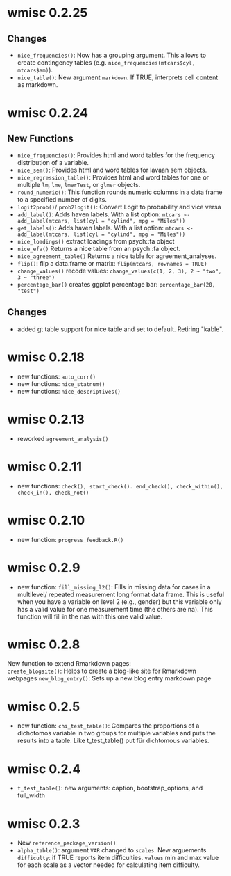 
# wmisc 0.2.25

## Changes

- `nice_frequencies()`: Now has a grouping argument. This allows to create contingency tables (e.g. `nice_frequencies(mtcars$cyl, mtcars$am)`).
- `nice_table()`: New argument `markdown`. If TRUE, interprets cell content as markdown.

# wmisc 0.2.24

## New Functions

- `nice_frequencies()`: Provides html and word tables for the frequency distribution of a variable.
- `nice_sem()`: Provides html and word tables for lavaan sem objects.
- `nice_regression_table()`: Provides html and word tables for one or multiple `lm`, `lme`, `lmerTest`, or `glmer` objects.
- `round_numeric()`: This function rounds numeric columns in a data frame to a specified number of digits.
- `logit2prob()`/ `prob2logit()`: Convert Logit to probability and vice versa
- `add_label()`: Adds haven labels. With a list option: `mtcars <- add_label(mtcars, list(cyl = "cylind", mpg = "Miles"))`
- `get_labels()`: Adds haven labels. With a list option: `mtcars <- add_label(mtcars, list(cyl = "cylind", mpg = "Miles"))`
- `nice_loadings()` extract loadings from psych::fa object
- `nice_efa()` Returns a nice table from an psych::fa object.
- `nice_agreement_table()` Returns a nice table for agreement_analyses.
- `flip()`: flip a data.frame or matrix: `flip(mtcars, rownames = TRUE)`
- `change_values()` recode values: `change_values(c(1, 2, 3), 2 ~ "two", 3 ~ "three")`
- `percentage_bar()` creates ggplot percentage bar: `percentage_bar(20, "test")`

## Changes

- added gt table support for nice table and set to default. Retiring "kable".


# wmisc 0.2.18

- new functions: `auto_corr()`
- new functions: `nice_statnum()`
- new functions: `nice_descriptives()`

# wmisc 0.2.13

- reworked `agreement_analysis()`

# wmisc 0.2.11

- new functions: `check(), start_check(). end_check(), check_within(), check_in(), check_not()`

# wmisc 0.2.10

- new function: `progress_feedback.R()`

# wmisc 0.2.9

- new function: `fill_missing_l2()`: Fills in missing data for cases in a multilevel/ 
repeated measurement long format data frame. This is useful when you have a variable
on level 2 (e.g., gender) but this variable only has a valid value for one measurement time (the others are na). This function will fill in the nas with this one valid value.


# wmisc 0.2.8

New function to extend Rmarkdown pages:  
`create_blogsite()`: Helps to create a blog-like site for Rmarkdown webpages
`new_blog_entry()`: Sets up a new blog entry markdown page

# wmisc 0.2.5

- new function: `chi_test_table()`: Compares the proportions of a dichotomos variable in two groups for multiple variables and puts the results into a table. Like t_test_table() put für dichtomous variables.

# wmisc 0.2.4

- `t_test_table()`: new arguments: caption, bootstrap_options, and full_width

# wmisc 0.2.3

- New `reference_package_version()`
- `alpha_table()`: argument `VAR` changed to `scales`. New arguements `difficulty`: if TRUE reports item difficulties. `values` min and max value for each scale as a vector needed for calculating item difficulty.

